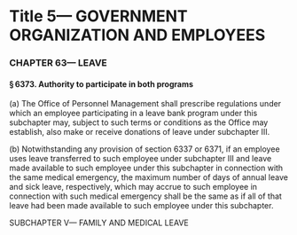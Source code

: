 
# Title 5— GOVERNMENT ORGANIZATION AND EMPLOYEES
### CHAPTER 63— LEAVE
#### § 6373. Authority to participate in both programs

(a) The Office of Personnel Management shall prescribe regulations under which an employee participating in a leave bank program under this subchapter may, subject to such terms or conditions as the Office may establish, also make or receive donations of leave under subchapter III.

(b) Notwithstanding any provision of section 6337 or 6371, if an employee uses leave transferred to such employee under subchapter III and leave made available to such employee under this subchapter in connection with the same medical emergency, the maximum number of days of annual leave and sick leave, respectively, which may accrue to such employee in connection with such medical emergency shall be the same as if all of that leave had been made available to such employee under this subchapter.

SUBCHAPTER V— FAMILY AND MEDICAL LEAVE
